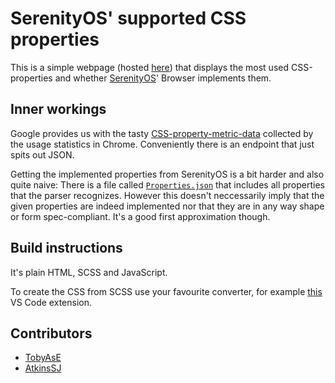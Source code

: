 # SerenityOS' supported CSS properties
This is a simple webpage (hosted [here](https://css.tobyase.de)) that displays the most used CSS-properties and whether [SerenityOS](https://github.com/SerenityOS/serenity)' Browser implements them.

## Inner workings
Google provides us with the tasty [CSS-property-metric-data](https://chromestatus.com/metrics/css/popularity) collected by the usage statistics in Chrome. Conveniently there is an endpoint that just spits out JSON.

Getting the implemented properties from SerenityOS is a bit harder and also quite naive:
There is a file called [`Properties.json`](https://github.com/SerenityOS/serenity/blob/master/Userland/Libraries/LibWeb/CSS/Properties.json) that includes all properties that the parser recognizes. However this doesn't neccessarily imply that the given properties are indeed implemented nor that they are in any way shape or form spec-compliant. It's a good first approximation though.

## Build instructions
It's plain HTML, SCSS and JavaScript.

To create the CSS from SCSS use your favourite converter, for example [this](https://marketplace.visualstudio.com/items?itemName=ritwickdey.live-sass) VS Code extension.

## Contributors
- [TobyAsE](https://github.com/TobyAsE)
- [AtkinsSJ](https://github.com/AtkinsSJ)

